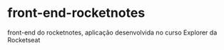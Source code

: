 # front-end-rocketnotes
front-end do rocketnotes, aplicação desenvolvida no curso Explorer da Rocketseat
